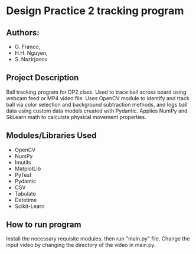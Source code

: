 # Design Practice 2 tracking program

[//]: # (## Nagoya University G30 Engineering)
## Authors: 
- G. Franco,
- H.H. Nguyen,
- S. Nazirjonov

## Project Description 
Ball tracking program for DP2 class. Used to trace ball across board using webcam feed or MP4 video file. Uses OpenCV module to identify and track ball via color selection and background subtraction methods, and logs ball data using custom data models created with Pydantic. Applies NumPy and SkLearn math to calculate physical movement properties.

## Modules/Libraries Used
- OpenCV
- NumPy
- Imutils
- MatplotLib
- PyTest
- Pydantic
- CSV
- Tabulate
- Datetime
- Scikit-Learn

## How to run program
Install the necessary requisite modules, then run "main.py" file.
Change the input video by changing the directory of the video in main.py.
